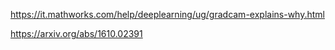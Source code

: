 https://it.mathworks.com/help/deeplearning/ug/gradcam-explains-why.html

https://arxiv.org/abs/1610.02391